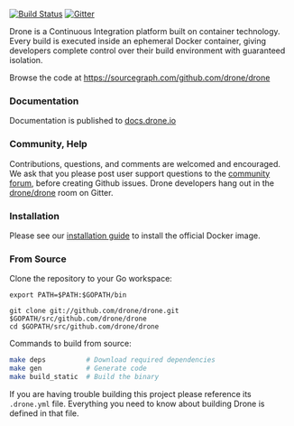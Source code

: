 [![Build Status](http://beta.drone.io/api/badges/drone/drone/status.svg)](http://beta.drone.io/drone/drone)
[![Gitter](https://badges.gitter.im/Join%20Chat.svg)](https://gitter.im/drone/drone?utm_source=badge&utm_medium=badge&utm_campaign=pr-badge)

Drone is a Continuous Integration platform built on container technology. Every build is executed inside an ephemeral Docker container, giving developers complete control over their build environment with guaranteed isolation.

Browse the code at https://sourcegraph.com/github.com/drone/drone

### Documentation

Documentation is published to [docs.drone.io](http://docs.drone.io)

### Community, Help

Contributions, questions, and comments are welcomed and encouraged. We ask that you please post user support questions to the [community forum](http://discourse.drone.io/), before creating Github issues. Drone developers hang out in the [drone/drone](https://gitter.im/drone/drone) room on Gitter.

### Installation

Please see our [installation guide](http://docs.drone.io/installation/) to install the official Docker image.

### From Source

Clone the repository to your Go workspace:

```
export PATH=$PATH:$GOPATH/bin

git clone git://github.com/drone/drone.git $GOPATH/src/github.com/drone/drone
cd $GOPATH/src/github.com/drone/drone
```

Commands to build from source:

```sh
make deps          # Download required dependencies
make gen           # Generate code
make build_static  # Build the binary
```

If you are having trouble building this project please reference its `.drone.yml` file. Everything you need to know about building Drone is defined in that file.
